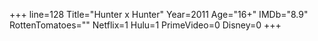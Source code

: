 +++
line=128
Title="Hunter x Hunter"
Year=2011
Age="16+"
IMDb="8.9"
RottenTomatoes=""
Netflix=1
Hulu=1
PrimeVideo=0
Disney=0
+++

